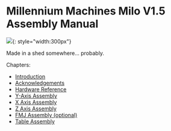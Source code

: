 # Millennium Machines Milo V1.5 Assembly Manual

![](https://github.com/MillenniumMachines/Milo-v1.5/assets/7659338/d0d1d9b8-de4d-40d1-b2df-69ea5fe7d555){: style="width:300px"}

Made in a shed somewhere... probably.

Chapters:

- [Introduction](chapters/introduction.md)
- [Acknowledgements](chapters/acknowledgements.md)
- [Hardware Reference](chapters/hardware_reference.md)
- [Y-Axis Assembly](chapters/y_axis_assembly.md)
- [X Axis Assembly](chapters/x_axis_assembly.md)
- [Z Axis Assembly](chapters/z_axis_assembly.md)
- [FMJ Assembly (optional)](chapters/fmj_assembly.md)
- [Table Assembly](chapters/table_assembly.md)

